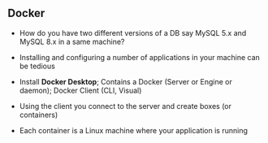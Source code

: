 ## Docker

* How do you have two different versions of a DB say MySQL 5.x and MySQL 8.x in a same machine?
* Installing and configuring a number of applications in your machine can be tedious

* Install **Docker Desktop**; Contains a Docker (Server or Engine or daemon); Docker Client (CLI, Visual)
* Using the client you connect to the server and create boxes (or containers)
* Each container is a Linux machine where your application is running